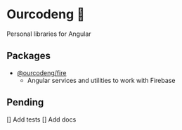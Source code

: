 # Ourcodeng 🎒

Personal libraries for Angular

## Packages

- [@ourcodeng/fire](https://github.com/jacsamg/ourcodeng/tree/main/packages/fire)
  - Angular services and utilities to work with Firebase

## Pending

[] Add tests
[] Add docs
